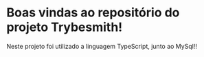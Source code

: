 # Boas vindas ao repositório do projeto Trybesmith!

 Neste projeto foi utilizado a linguagem TypeScript, junto ao MySql!!